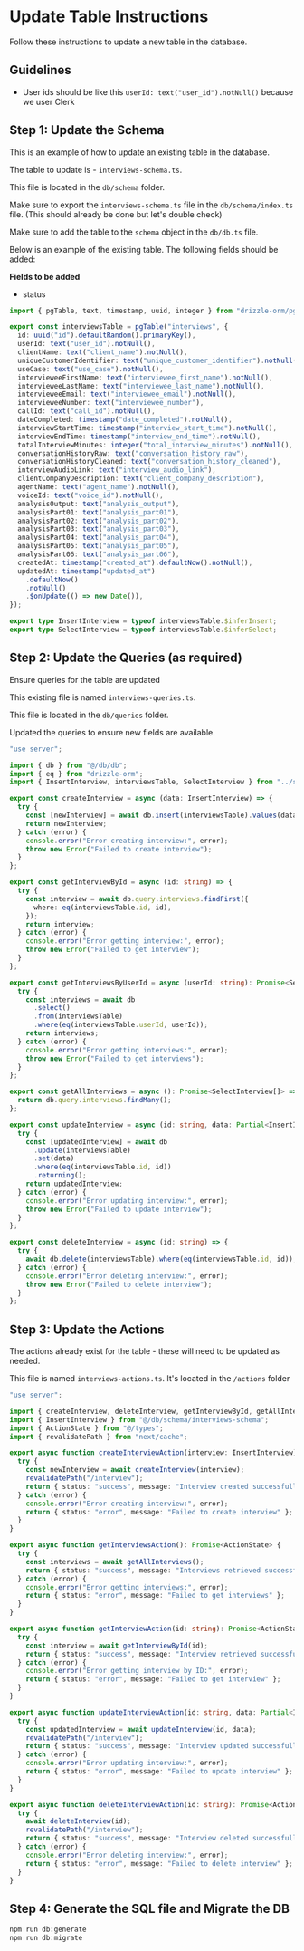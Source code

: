 # Update Table Instructions

Follow these instructions to update  a new table in the database.

## Guidelines

- User ids should be like this `userId: text("user_id").notNull()` because we user Clerk

## Step 1: Update the Schema

This is an example of how to update an existing table in the database.

The table to update is - `interviews-schema.ts`.

This file is located in the `db/schema` folder.

Make sure to export the `interviews-schema.ts` file in the `db/schema/index.ts` file. (This should already be done but let's double check)

Make sure to add the table to the `schema` object in the `db/db.ts` file.

Below is an example of the existing table. The following fields should be added:

**Fields to be added**

- status


```typescript
import { pgTable, text, timestamp, uuid, integer } from "drizzle-orm/pg-core";

export const interviewsTable = pgTable("interviews", {
  id: uuid("id").defaultRandom().primaryKey(),
  userId: text("user_id").notNull(),
  clientName: text("client_name").notNull(),
  uniqueCustomerIdentifier: text("unique_customer_identifier").notNull(),
  useCase: text("use_case").notNull(),
  intervieweeFirstName: text("interviewee_first_name").notNull(),
  intervieweeLastName: text("interviewee_last_name").notNull(),
  intervieweeEmail: text("interviewee_email").notNull(),
  intervieweeNumber: text("interviewee_number"),
  callId: text("call_id").notNull(),
  dateCompleted: timestamp("date_completed").notNull(),
  interviewStartTime: timestamp("interview_start_time").notNull(),
  interviewEndTime: timestamp("interview_end_time").notNull(),
  totalInterviewMinutes: integer("total_interview_minutes").notNull(),
  conversationHistoryRaw: text("conversation_history_raw"),
  conversationHistoryCleaned: text("conversation_history_cleaned"),
  interviewAudioLink: text("interview_audio_link"),
  clientCompanyDescription: text("client_company_description"),
  agentName: text("agent_name").notNull(),
  voiceId: text("voice_id").notNull(),
  analysisOutput: text("analysis_output"),
  analysisPart01: text("analysis_part01"),
  analysisPart02: text("analysis_part02"),
  analysisPart03: text("analysis_part03"),
  analysisPart04: text("analysis_part04"),
  analysisPart05: text("analysis_part05"),
  analysisPart06: text("analysis_part06"),
  createdAt: timestamp("created_at").defaultNow().notNull(),
  updatedAt: timestamp("updated_at")
    .defaultNow()
    .notNull()
    .$onUpdate(() => new Date()),
});

export type InsertInterview = typeof interviewsTable.$inferInsert;
export type SelectInterview = typeof interviewsTable.$inferSelect; 
```

## Step 2: Update the Queries (as required)

Ensure queries for the table are updated

This existing file is named `interviews-queries.ts`.

This file is located in the `db/queries` folder.

Updated the queries to ensure new fields are available.

```typescript
"use server";

import { db } from "@/db/db";
import { eq } from "drizzle-orm";
import { InsertInterview, interviewsTable, SelectInterview } from "../schema/interviews-schema";

export const createInterview = async (data: InsertInterview) => {
  try {
    const [newInterview] = await db.insert(interviewsTable).values(data).returning();
    return newInterview;
  } catch (error) {
    console.error("Error creating interview:", error);
    throw new Error("Failed to create interview");
  }
};

export const getInterviewById = async (id: string) => {
  try {
    const interview = await db.query.interviews.findFirst({
      where: eq(interviewsTable.id, id),
    });
    return interview;
  } catch (error) {
    console.error("Error getting interview:", error);
    throw new Error("Failed to get interview");
  }
};

export const getInterviewsByUserId = async (userId: string): Promise<SelectInterview[]> => {
  try {
    const interviews = await db
      .select()
      .from(interviewsTable)
      .where(eq(interviewsTable.userId, userId));
    return interviews;
  } catch (error) {
    console.error("Error getting interviews:", error);
    throw new Error("Failed to get interviews");
  }
};

export const getAllInterviews = async (): Promise<SelectInterview[]> => {
  return db.query.interviews.findMany();
};

export const updateInterview = async (id: string, data: Partial<InsertInterview>) => {
  try {
    const [updatedInterview] = await db
      .update(interviewsTable)
      .set(data)
      .where(eq(interviewsTable.id, id))
      .returning();
    return updatedInterview;
  } catch (error) {
    console.error("Error updating interview:", error);
    throw new Error("Failed to update interview");
  }
};

export const deleteInterview = async (id: string) => {
  try {
    await db.delete(interviewsTable).where(eq(interviewsTable.id, id));
  } catch (error) {
    console.error("Error deleting interview:", error);
    throw new Error("Failed to delete interview");
  }
}; 
```

## Step 3: Update the Actions

The actions already exist for the table - these will need to be updated as needed.

This file is named `interviews-actions.ts`. It's located in the `/actions` folder

```typescript
"use server";

import { createInterview, deleteInterview, getInterviewById, getAllInterviews, updateInterview } from "@/db/queries/interviews-queries";
import { InsertInterview } from "@/db/schema/interviews-schema";
import { ActionState } from "@/types";
import { revalidatePath } from "next/cache";

export async function createInterviewAction(interview: InsertInterview): Promise<ActionState> {
  try {
    const newInterview = await createInterview(interview);
    revalidatePath("/interview");
    return { status: "success", message: "Interview created successfully", data: newInterview };
  } catch (error) {
    console.error("Error creating interview:", error);
    return { status: "error", message: "Failed to create interview" };
  }
}

export async function getInterviewsAction(): Promise<ActionState> {
  try {
    const interviews = await getAllInterviews();
    return { status: "success", message: "Interviews retrieved successfully", data: interviews };
  } catch (error) {
    console.error("Error getting interviews:", error);
    return { status: "error", message: "Failed to get interviews" };
  }
}

export async function getInterviewAction(id: string): Promise<ActionState> {
  try {
    const interview = await getInterviewById(id);
    return { status: "success", message: "Interview retrieved successfully", data: interview };
  } catch (error) {
    console.error("Error getting interview by ID:", error);
    return { status: "error", message: "Failed to get interview" };
  }
}

export async function updateInterviewAction(id: string, data: Partial<InsertInterview>): Promise<ActionState> {
  try {
    const updatedInterview = await updateInterview(id, data);
    revalidatePath("/interview");
    return { status: "success", message: "Interview updated successfully", data: updatedInterview };
  } catch (error) {
    console.error("Error updating interview:", error);
    return { status: "error", message: "Failed to update interview" };
  }
}

export async function deleteInterviewAction(id: string): Promise<ActionState> {
  try {
    await deleteInterview(id);
    revalidatePath("/interview");
    return { status: "success", message: "Interview deleted successfully" };
  } catch (error) {
    console.error("Error deleting interview:", error);
    return { status: "error", message: "Failed to delete interview" };
  }
} 
```

## Step 4: Generate the SQL file and Migrate the DB

```bash
npm run db:generate
npm run db:migrate
```
